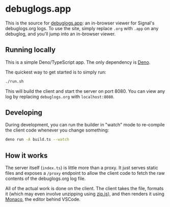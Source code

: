 # debuglogs.app

This is the source for [debuglogs.app](https://debuglogs.app): an in-browser viewer for Signal's debuglogs.org logs.
To use the site, simply replace `.org` with `.app` on any debuglog, and you'll jump into an in-browser viewer.

## Running locally

This is a simple Deno/TypeScript app. The only dependency is [Deno](https://deno.land/#installation).

The quickest way to get started is to simply run:

```bash
./run.sh
```

This will build the client and start the server on port 8080. You can view any log by replacing `debuglogs.org` with
`localhost:8080`.

##  Developing

During development, you can run the builder in "watch" mode to re-compile the client code whenever you change something:

```bash
deno run -A build.ts --watch
```

## How it works

The server itself (`index.ts`) is little more than a proxy. It just serves static files and exposes a `/proxy` endpoint 
to allow the client code to fetch the raw contents of the debuglogs.org log file.

All of the actual work is done on the client. The client takes the file, formats it (which may even involve unzipping
using [zip.js](https://gildas-lormeau.github.io/zip.js/)), and then renders it using 
[Monaco](https://microsoft.github.io/monaco-editor/), the editor behind VSCode.